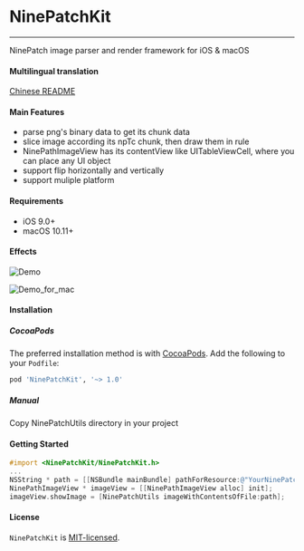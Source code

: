 # NinePatchKit

----------------

NinePatch image parser and render framework for iOS & macOS

#### Multilingual translation

[Chinese README](README.zh.md)

#### Main Features

* parse png's binary data to get its chunk data
* slice image according its npTc chunk, then draw them in rule
* NinePathImageView has its contentView like UITableViewCell, where you can place any UI object
* support flip horizontally and vertically
* support muliple platform

#### Requirements

* iOS 9.0+
* macOS 10.11+

#### Effects

![Demo](./Demo.gif)

![Demo_for_mac](./Demo_for_mac.gif)

#### Installation

##### CocoaPods

The preferred installation method is with [CocoaPods](https://cocoapods.org). Add the following to your `Podfile`:

```ruby
pod 'NinePatchKit', '~> 1.0'
```

##### Manual

Copy NinePatchUtils directory in your project


#### Getting Started

```objective-c
#import <NinePatchKit/NinePatchKit.h>
...
NSString * path = [[NSBundle mainBundle] pathForResource:@"YourNinePatchImageName" ofType:@"png"];
NinePathImageView * imageView = [[NinePathImageView alloc] init];
imageView.showImage = [NinePatchUtils imageWithContentsOfFile:path];
```

#### License

`NinePatchKit` is [MIT-licensed](https://github.com/zxinsunshine/NinePatchKit/blob/master/LICENSE).

